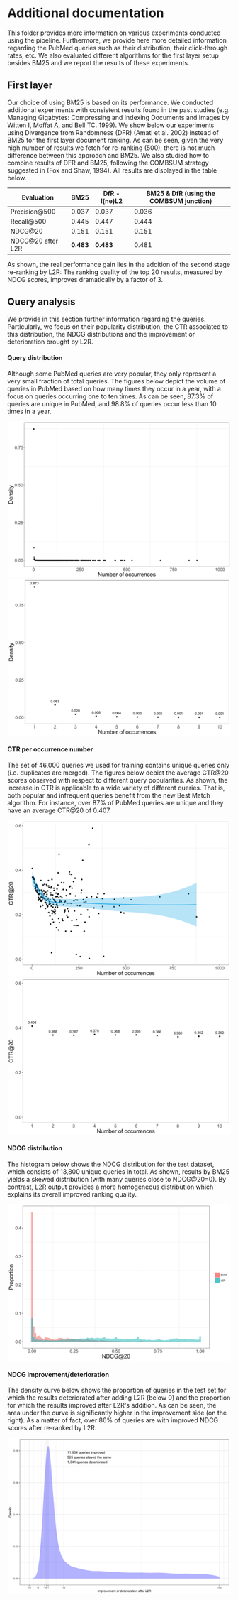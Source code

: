 # Additional documentation

This folder provides more information on various experiments conducted using the pipeline. Furthermore, we provide here more detailed information regarding the PubMed queries such as their distribution, their click-through rates, etc. We also evaluated different algorithms for the first layer setup besides BM25 and we report the results of these experiments.

## First layer
Our choice of using BM25 is based on its performance. We conducted additional experiments with consistent results found in the past studies (e.g. Managing Gigabytes: Compressing and Indexing Documents and Images by Witten I, Moffat A, and Bell TC. 1999). We show below our experiments using Divergence from Randomness (DFR) (Amati et al. 2002) instead of BM25 for the first layer document ranking. As can be seen, given the very high number of results we fetch for re-ranking (500), there is not much difference between this approach and BM25. We also studied how to combine results of DFR and BM25, following the COMBSUM strategy suggested in (Fox and Shaw, 1994). All results are displayed in the table below.

| Evaluation         | BM25 | DfR - I(ne)L2 | BM25 & DfR (using the COMBSUM junction) |
| -------------      | ------------| ---         | ---         |
| Precision@500      | 0.037 | 0.037 | 0.036 |
| Recall@500         | 0.445 | 0.447 | 0.444 |
| NDCG@20            | 0.151 | 0.151 | 0.151 |
| NDCG@20 after L2R  | **0.483** | **0.483** | 0.481 |

As shown, the real performance gain lies in the addition of the second stage re-ranking by L2R: The ranking quality of the top 20 results, measured by NDCG scores, improves dramatically by a factor of 3.

## Query analysis
We provide in this section further information regarding the queries. Particularly, we focus on their popularity distribution, the CTR associated to this distribution, the NDCG distributions and the improvement or deterioration brought by L2R.

#### Query distribution
Although some PubMed queries are very popular, they only represent a very small fraction of total queries. The figures below depict the volume of queries in PubMed based on how many times they occur in a year, with a focus on queries occurring one to ten times. As can be seen, 87.3% of queries are unique in PubMed, and 98.8% of queries occur less than 10 times in a year.

![Query_occurrence_distribution](./images/Query_occurrence_distribution.png?raw=true)
![Query_occurrence_distribution_1-10](./images/Query_occurrence_distribution_1-10.png?raw=true)

#### CTR per occurrence number
The set of 46,000 queries we used for training contains unique queries only (i.e. duplicates are merged). The figures below depict the average CTR@20 scores observed with respect to different query popularities. As shown, the increase in CTR is applicable to a wide variety of different queries. That is, both popular and infrequent queries benefit from the new Best Match algorithm. For instance, over 87% of PubMed queries are unique and they have an average CTR@20 of 0.407.

![Query_occurrence_CTR](./images/Query_occurrence_CTR.png?raw=true)
![Query_occurrence_CTR_1-10](./images/Query_occurrence_CTR_1-10.png?raw=true)

#### NDCG distribution
The histogram below shows the NDCG distribution for the test dataset, which consists of 13,800 unique queries in total. As shown, results by BM25 yields a skewed distribution (with many queries close to NDCG@20=0). By contrast, L2R output provides a more homogeneous distribution which explains its overall improved ranking quality.

![BM25_L2R_distributions](./images/BM25_L2R_distributions.png?raw=true)

#### NDCG improvement/deterioration
The density curve below shows the proportion of queries in the test set for which the results deteriorated after adding L2R (below 0) and the proportion for which the results improved after L2R's addition. As can be seen, the area under the curve is significantly higher in the improvement side (on the right). As a matter of fact, over 86% of queries are with improved NDCG scores after re-ranked by L2R. 

![BM25_L2R_improvement](./images/BM25_L2R_improvement.png?raw=true)

